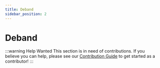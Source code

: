 ```yaml
---
title: Deband
sidebar_position: 2
---
```


# Deband

:::warning Help Wanted
This section is in need of contributions. If you believe you can help, please see our [Contribution Guide](../contribution-guide.md) to get started as a contributor!
:::